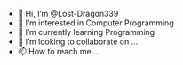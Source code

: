 - 👋 Hi, I’m @Lost-Dragon339
- 👀 I’m interested in Computer Programming
- 🌱 I’m currently learning Programming
- 💞️ I’m looking to collaborate on ...
- 📫 How to reach me ...

<!---
Lost-Dragon339/Lost-Dragon339 is a ✨ special ✨ repository because its `README.md` (this file) appears on your GitHub profile.
You can click the Preview link to take a look at your changes.
--->
